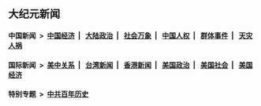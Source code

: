 ## 大纪元新闻

#### 中国新闻 &nbsp;>&nbsp; [中国经济](indexes/ncid283/README.md?06291645) &nbsp;| &nbsp; [大陆政治](indexes/ncid277/README.md?06291645) &nbsp;| &nbsp; [社会万象](indexes/ncid282/README.md?06291645) &nbsp;| &nbsp; [中国人权](indexes/ncid278/README.md?06291645) &nbsp;| &nbsp; [群体事件](indexes/ncid279/README.md?06291645) &nbsp;| &nbsp; [天灾人祸](indexes/ncid280/README.md?06291645)

#### 国际新闻 &nbsp;>&nbsp; [美中关系](indexes/nf1412576/README.md?06291645) &nbsp;| &nbsp; [台湾新闻](indexes/ncid1349361/README.md?06291645) &nbsp;| &nbsp; [香港新闻](indexes/ncid1349362/README.md?06291645) &nbsp;| &nbsp; [美国政治](indexes/ncid1078159/README.md?06291645) &nbsp;| &nbsp; [美国社会](indexes/ncid1078160/README.md?06291645) &nbsp;| &nbsp; [美国经济](indexes/ncid1078158/README.md?06291645)

#### 特别专题 &nbsp;>&nbsp; [中共百年历史](https://github.com/easy2view/epoch-special/blob/master/README.md?06291645)  

